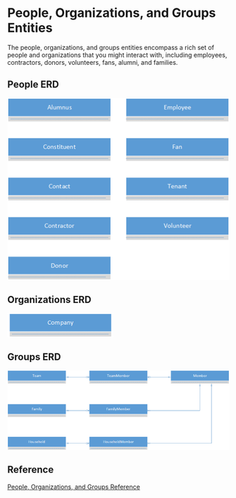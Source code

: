 # People, Organizations, and Groups Entities

The people, organizations, and groups entities encompass a rich set of people and organizations that you might interact with, including employees, contractors, donors, volunteers, fans, alumni, and families.

## People ERD

![People ERD](/entity-reference/media/people.png "People ERD")

## Organizations ERD

![Organizations ERD](/entity-reference/media/organization.png "Organizations ERD")

## Groups ERD

![Groups ERD](/entity-reference/media/group.png "Groups ERD")

## Reference

[People, Organizations, and Groups Reference](/entity-reference/entity-tables/person-organization-group.md "People, Organizations, and Groups Reference")
